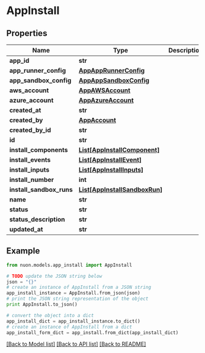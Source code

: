 # AppInstall


## Properties

Name | Type | Description | Notes
------------ | ------------- | ------------- | -------------
**app_id** | **str** |  | [optional] 
**app_runner_config** | [**AppAppRunnerConfig**](AppAppRunnerConfig.md) |  | [optional] 
**app_sandbox_config** | [**AppAppSandboxConfig**](AppAppSandboxConfig.md) |  | [optional] 
**aws_account** | [**AppAWSAccount**](AppAWSAccount.md) |  | [optional] 
**azure_account** | [**AppAzureAccount**](AppAzureAccount.md) |  | [optional] 
**created_at** | **str** |  | [optional] 
**created_by** | [**AppAccount**](AppAccount.md) |  | [optional] 
**created_by_id** | **str** |  | [optional] 
**id** | **str** |  | [optional] 
**install_components** | [**List[AppInstallComponent]**](AppInstallComponent.md) |  | [optional] 
**install_events** | [**List[AppInstallEvent]**](AppInstallEvent.md) |  | [optional] 
**install_inputs** | [**List[AppInstallInputs]**](AppInstallInputs.md) |  | [optional] 
**install_number** | **int** |  | [optional] 
**install_sandbox_runs** | [**List[AppInstallSandboxRun]**](AppInstallSandboxRun.md) |  | [optional] 
**name** | **str** |  | [optional] 
**status** | **str** |  | [optional] 
**status_description** | **str** |  | [optional] 
**updated_at** | **str** |  | [optional] 

## Example

```python
from nuon.models.app_install import AppInstall

# TODO update the JSON string below
json = "{}"
# create an instance of AppInstall from a JSON string
app_install_instance = AppInstall.from_json(json)
# print the JSON string representation of the object
print AppInstall.to_json()

# convert the object into a dict
app_install_dict = app_install_instance.to_dict()
# create an instance of AppInstall from a dict
app_install_form_dict = app_install.from_dict(app_install_dict)
```
[[Back to Model list]](../README.md#documentation-for-models) [[Back to API list]](../README.md#documentation-for-api-endpoints) [[Back to README]](../README.md)


